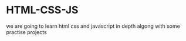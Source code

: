# HTML-CSS-JS
we are going to learn html css and javascript in depth algong with some practise projects
